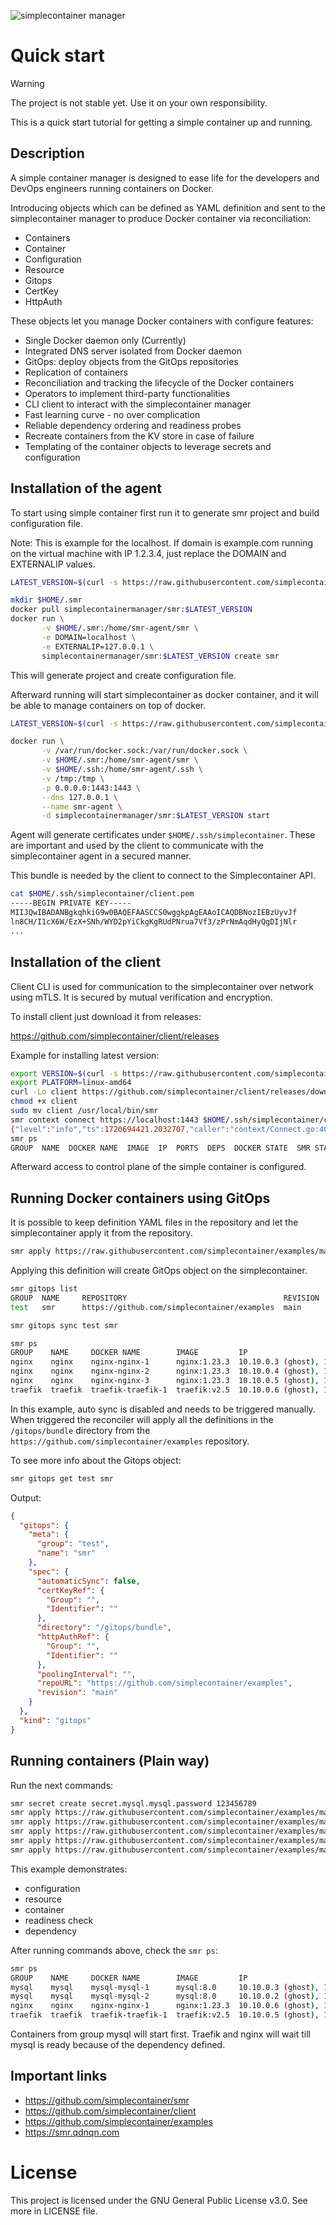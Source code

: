 ![simplecontainer manager](.github/resources/repository.jpg)

Quick start
===========

> [!WARNING]
> The project is not stable yet. Use it on your own responsibility. 

This is a quick start tutorial for getting a simple container up and running.

## Description
A simple container manager is designed to ease life for the developers and DevOps engineers running containers on Docker.

Introducing objects which can be defined as YAML definition and sent to the simplecontainer manager to produce Docker container via reconciliation:

- Containers
- Container
- Configuration
- Resource
- Gitops
- CertKey
- HttpAuth

These objects let you manage Docker containers with configure features:

- Single Docker daemon only (Currently)
- Integrated DNS server isolated from Docker daemon
- GitOps: deploy objects from the GitOps repositories
- Replication of containers
- Reconciliation and tracking the lifecycle of the Docker containers
- Operators to implement third-party functionalities
- CLI client to interact with the simplecontainer manager
- Fast learning curve - no over complication
- Reliable dependency ordering and readiness probes
- Recreate containers from the KV store in case of failure
- Templating of the container objects to leverage secrets and configuration


Installation of the agent
-------------------------
To start using simple container first run it to generate smr project and build configuration file.

Note: This is example for the localhost. If domain is example.com running on the virtual machine with IP 1.2.3.4,
just replace the DOMAIN and EXTERNALIP values.

```bash
LATEST_VERSION=$(curl -s https://raw.githubusercontent.com/simplecontainer/smr/main/version)

mkdir $HOME/.smr
docker pull simplecontainermanager/smr:$LATEST_VERSION
docker run \
       -v $HOME/.smr:/home/smr-agent/smr \
       -e DOMAIN=localhost \
       -e EXTERNALIP=127.0.0.1 \
       simplecontainermanager/smr:$LATEST_VERSION create smr
```

This will generate project and create configuration file.

Afterward running will start simplecontainer as docker container, and it will be able
to manage containers on top of docker.

```bash
LATEST_VERSION=$(curl -s https://raw.githubusercontent.com/simplecontainer/smr/main/version)

docker run \
       -v /var/run/docker.sock:/var/run/docker.sock \
       -v $HOME/.smr:/home/smr-agent/smr \
       -v $HOME/.ssh:/home/smr-agent/.ssh \
       -v /tmp:/tmp \
       -p 0.0.0.0:1443:1443 \
       --dns 127.0.0.1 \
       --name smr-agent \
       -d simplecontainermanager/smr:$LATEST_VERSION start
```

Agent will generate certificates under `$HOME/.ssh/simplecontainer`. These are important and used by the client to communicate
with the simplecontainer agent in a secured manner.

This bundle is needed by the client to connect to the Simplecontainer API.
```bash
cat $HOME/.ssh/simplecontainer/client.pem
-----BEGIN PRIVATE KEY-----
MIIJQwIBADANBgkqhkiG9w0BAQEFAASCCS0wggkpAgEAAoICAQDBNozIEBzUyvJf
ln8CH/I1cX6W/EzX+SNh/WYD2pYiCkgKgRUdPNrua7Vf3/zPrNmAqdHyQgDIjNlr
...
```

Installation of the client
--------------------------

Client CLI is used for communication to the simplecontainer over network using mTLS. 
It is secured by mutual verification and encryption.

To install client just download it from releases:

https://github.com/simplecontainer/client/releases

Example for installing latest version:

```bash
export VERSION=$(curl -s https://raw.githubusercontent.com/simplecontainer/client/main/version)
export PLATFORM=linux-amd64
curl -Lo client https://github.com/simplecontainer/client/releases/download/$VERSION/client-$PLATFORM
chmod +x client
sudo mv client /usr/local/bin/smr
smr context connect https://localhost:1443 $HOME/.ssh/simplecontainer/client.pem --context localhost
{"level":"info","ts":1720694421.2032707,"caller":"context/Connect.go:40","msg":"authenticated against the smr-agent"}
smr ps
GROUP  NAME  DOCKER NAME  IMAGE  IP  PORTS  DEPS  DOCKER STATE  SMR STATE
```
Afterward access to control plane of the simple container is configured.

## Running Docker containers using GitOps

It is possible to keep definition YAML files in the repository and let the simplecontainer apply it from the repository.

```bash
smr apply https://raw.githubusercontent.com/simplecontainer/examples/main/gitops/gitops-plain.yaml 
```

Applying this definition will create GitOps object on the simplecontainer.

```bash
smr gitops list                               
GROUP  NAME     REPOSITORY                                   REVISION  SYNCED        AUTO   STATE    
test   smr      https://github.com/simplecontainer/examples  main      Never synced  false  Drifted  

smr gitops sync test smr

smr ps 
GROUP    NAME     DOCKER NAME        IMAGE         IP                                      PORTS                      DEPS  DOCKER STATE  SMR STATE  
nginx    nginx    nginx-nginx-1      nginx:1.23.3  10.10.0.3 (ghost), 172.17.0.3 (bridge)  80, 443                          running        (2m0s)    
nginx    nginx    nginx-nginx-2      nginx:1.23.3  10.10.0.4 (ghost), 172.17.0.4 (bridge)  80, 443                          running        (2m0s)    
nginx    nginx    nginx-nginx-3      nginx:1.23.3  10.10.0.5 (ghost), 172.17.0.5 (bridge)  80, 443                          running        (2m0s)    
traefik  traefik  traefik-traefik-1  traefik:v2.5  10.10.0.6 (ghost), 172.17.0.6 (bridge)  80:80, 443:443, 8888:8080        running        (2m0s)    
```

In this example, auto sync is disabled and needs to be triggered manually. When triggered the reconciler will apply 
all the definitions in the `/gitops/bundle` directory from the `https://github.com/simplecontainer/examples` repository.

To see more info about the Gitops object:

```bash
smr gitops get test smr
```

Output:

```json
{
  "gitops": {
    "meta": {
      "group": "test",
      "name": "smr"
    },
    "spec": {
      "automaticSync": false,
      "certKeyRef": {
        "Group": "",
        "Identifier": ""
      },
      "directory": "/gitops/bundle",
      "httpAuthRef": {
        "Group": "",
        "Identifier": ""
      },
      "poolingInterval": "",
      "repoURL": "https://github.com/simplecontainer/examples",
      "revision": "main"
    }
  },
  "kind": "gitops"
}
```

## Running containers (Plain way)

Run the next commands:
```bash
smr secret create secret.mysql.mysql.password 123456789
smr apply https://raw.githubusercontent.com/simplecontainer/examples/main/tests/simple-dependency-readiness/mysql-config.yaml
smr apply https://raw.githubusercontent.com/simplecontainer/examples/main/tests/simple-dependency-readiness/mysql-envs.yaml
smr apply https://raw.githubusercontent.com/simplecontainer/examples/main/tests/simple-dependency-readiness/nginx-config.yaml
smr apply https://raw.githubusercontent.com/simplecontainer/examples/main/tests/simple-dependency-readiness/traefik-config.yaml
smr apply https://raw.githubusercontent.com/simplecontainer/examples/main/tests/simple-dependency-readiness/containers.yaml
```

This example demonstrates:
- configuration
- resource
- container
- readiness check
- dependency

After running commands above, check the `smr ps`:
```bash
smr ps
GROUP    NAME     DOCKER NAME        IMAGE         IP                                      PORTS                      DEPS      DOCKER STATE  SMR STATE         
mysql    mysql    mysql-mysql-1      mysql:8.0     10.10.0.3 (ghost), 172.17.0.4 (bridge)  3306                                 running       running (51m17s)  
mysql    mysql    mysql-mysql-2      mysql:8.0     10.10.0.2 (ghost), 172.17.0.3 (bridge)  3306                                 running       running (51m15s)  
nginx    nginx    nginx-nginx-1      nginx:1.23.3  10.10.0.6 (ghost), 172.17.0.6 (bridge)  80, 443                    mysql.*   running       running (51m14s)  
traefik  traefik  traefik-traefik-1  traefik:v2.5  10.10.0.5 (ghost), 172.17.0.5 (bridge)  80:80, 443:443, 8888:8080  mysql.*   running       running (51m15s)  
```

Containers from group mysql will start first. 
Traefik and nginx will wait till mysql is ready because of the dependency defined.

Important links
---------------------------
- https://github.com/simplecontainer/smr
- https://github.com/simplecontainer/client
- https://github.com/simplecontainer/examples
- https://smr.qdnqn.com

# License
This project is licensed under the GNU General Public License v3.0. See more in LICENSE file.